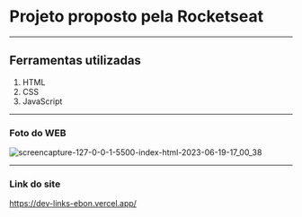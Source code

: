 # Projeto proposto pela Rocketseat

-----

## Ferramentas utilizadas

1. HTML
2. CSS
3. JavaScript

-----

### Foto do WEB
![screencapture-127-0-0-1-5500-index-html-2023-06-19-17_00_38](https://github.com/vyoshio71/Dev-Links/assets/116774749/347cdb56-f056-4f4d-8a86-a631f0f948cf)

----

### Link do site 
https://dev-links-ebon.vercel.app/

